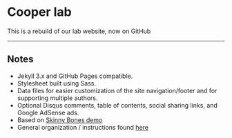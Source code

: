 # Cooper lab

This is a rebuild of our lab website, now on GitHub

---

## Notes

* Jekyll 3.x and GitHub Pages compatible.
* Stylesheet built using Sass.
* Data files for easier customization of the site navigation/footer and for supporting multiple authors.
* Optional Disqus comments, table of contents, social sharing links, and Google AdSense ads.
* Based on [Skinny Bones demo](http://mmistakes.github.io/skinny-bones-jekyll/)
* General organization / instructions found [here](https://mmistakes.github.io/skinny-bones-jekyll/getting-started/)
